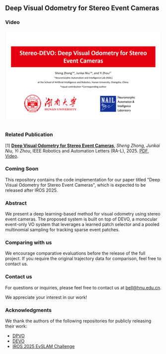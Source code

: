 ## Deep Visual Odometry for Stereo Event Cameras

### **Video**

[![IMAGE ALT TEXT HERE](video_pic.png)](https://youtu.be/7UykRsmk3Zc) &nbsp;&nbsp;

### **Related Publication**

[1] **[Deep Visual Odometry for Stereo Event Cameras](https://arxiv.org/abs/2509.08235)**, *Sheng Zhong, Junkai Niu, Yi Zhou*, IEEE Robotics and Automation Letters (RA-L), 2025. [PDF](https://arxiv.org/abs/2509.08235), [Video](https://youtu.be/7UykRsmk3Zc).

### Coming Soon

This repository contains the code implementation for our paper titled "Deep Visual Odometry for Stereo Event Cameras", which is expected to be released after IROS 2025.

### Abstract

We present a deep learning-based method for visual odometry using stereo event cameras. The proposed system is built on top of DEVO, a monocular event-only VO system that leverages a learned patch selector and a pooled multinomial sampling for tracking sparse event patches.

### Comparing with us

We encourage comparative evaluations before the release of the full project. If you require the original trajectory data for comparison, feel free to contact us.

### Contact us

For questions or inquiries, please feel free to contact us at bell@hnu.edu.cn.

We appreciate your interest in our work!

### Acknowledgments

We thank the authors of the following repositories for publicly releasing their work:

- [DPVO](https://github.com/princeton-vl/DPVO)
- [DEVO](https://github.com/tum-vision/DEVO)
- [IROS 2025 EvSLAM Challenge](https://nail-hnu.github.io/EvSLAM/)
